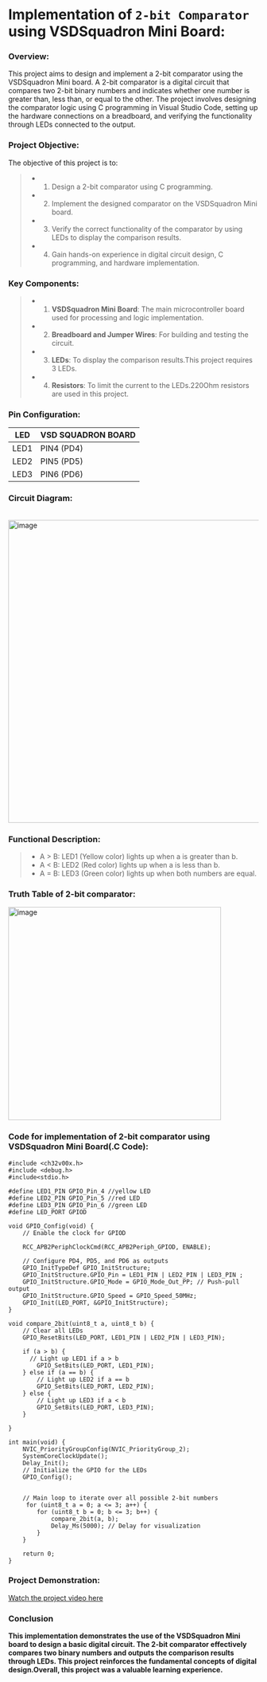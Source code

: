 # Implementation of `2-bit Comparator` using VSDSquadron Mini Board:
###  Overview:  
This project aims to design and implement a 2-bit comparator using the VSDSquadron Mini board. A 2-bit comparator is a digital circuit that compares two 2-bit binary numbers and indicates whether one number is greater than, less than, or equal to the other. The project involves designing the comparator logic using C programming in Visual Studio Code, setting up the hardware connections on a breadboard, and verifying the functionality through LEDs connected to the output.  

###  Project Objective:    
The objective of this project is to:

> * 1. Design a 2-bit comparator using C programming.
> * 2. Implement the designed comparator on the VSDSquadron Mini board.  
> * 3. Verify the correct functionality of the comparator by using LEDs to display the comparison results.  
> * 4. Gain hands-on experience in digital circuit design, C programming, and hardware implementation.  

### Key Components:
> * 1. **VSDSquadron Mini Board**: The main microcontroller board used for processing and logic implementation.
> * 2. **Breadboard and Jumper Wires**: For building and testing the circuit.
> * 3. **LEDs**: To display the comparison results.This project requires 3 LEDs.
> * 4. **Resistors**: To limit the current to the LEDs.220Ohm resistors are used in this project.


### Pin Configuration:
| LED   | VSD SQUADRON BOARD |
| --------------- | --------------- |
| LED1 | PIN4 (PD4) |
| LED2 | PIN5 (PD5) |
| LED3 | PIN6 (PD6) |

### Circuit Diagram:    
<br>  
<img width="608" alt="image" src="https://github.com/KeerthiPatil/VSDSQUADRON_MINI_INTERNSHIP/assets/167600409/443f2927-aba2-464b-a592-c738de95d687">  
<br>   

### Functional Description:
> * A > B: LED1 (Yellow color) lights up when a is greater than b.
> * A < B: LED2 (Red color) lights up when a is less than b.
> * A = B: LED3 (Green color) lights up when both numbers are equal.


### Truth Table of 2-bit comparator:     
<img width="428" alt="image" src="https://github.com/KeerthiPatil/VSDSQUADRON_MINI_INTERNSHIP/assets/167600409/0ca58fae-82df-4591-af4e-ace593d8bd82">
<br>    

### Code for implementation of 2-bit comparator using VSDSquadron Mini Board(.C Code):  

```
#include <ch32v00x.h>
#include <debug.h>
#include<stdio.h>

#define LED1_PIN GPIO_Pin_4 //yellow LED
#define LED2_PIN GPIO_Pin_5 //red LED
#define LED3_PIN GPIO_Pin_6 //green LED
#define LED_PORT GPIOD

void GPIO_Config(void) {
    // Enable the clock for GPIOD

    RCC_APB2PeriphClockCmd(RCC_APB2Periph_GPIOD, ENABLE);

    // Configure PD4, PD5, and PD6 as outputs
    GPIO_InitTypeDef GPIO_InitStructure;
    GPIO_InitStructure.GPIO_Pin = LED1_PIN | LED2_PIN | LED3_PIN ;
    GPIO_InitStructure.GPIO_Mode = GPIO_Mode_Out_PP; // Push-pull output
    GPIO_InitStructure.GPIO_Speed = GPIO_Speed_50MHz;
    GPIO_Init(LED_PORT, &GPIO_InitStructure);
}

void compare_2bit(uint8_t a, uint8_t b) {
    // Clear all LEDs
    GPIO_ResetBits(LED_PORT, LED1_PIN | LED2_PIN | LED3_PIN);

    if (a > b) {
      // Light up LED1 if a > b
        GPIO_SetBits(LED_PORT, LED1_PIN);
    } else if (a == b) {
        // Light up LED2 if a == b
        GPIO_SetBits(LED_PORT, LED2_PIN);
    } else {
        // Light up LED3 if a < b
        GPIO_SetBits(LED_PORT, LED3_PIN);
    }  
    
}  

int main(void) {   
    NVIC_PriorityGroupConfig(NVIC_PriorityGroup_2);
    SystemCoreClockUpdate();
    Delay_Init();
    // Initialize the GPIO for the LEDs
    GPIO_Config();


    // Main loop to iterate over all possible 2-bit numbers  
     for (uint8_t a = 0; a <= 3; a++) {
        for (uint8_t b = 0; b <= 3; b++) {
            compare_2bit(a, b);
            Delay_Ms(5000); // Delay for visualization
        }
    }
    
    return 0;
}
```

### Project Demonstration:  
[Watch the project video here](https://drive.google.com/file/d/1uu4_C-AHJTMlxc4lfiAnMeSggdemhc8h/view?usp=drive_link)


### Conclusion
**This implementation demonstrates the use of the VSDSquadron Mini board to design a basic digital circuit. The 2-bit comparator effectively compares two binary numbers and outputs the comparison results through LEDs. This project reinforces the fundamental concepts of digital design.Overall, this project was a valuable learning experience.**
